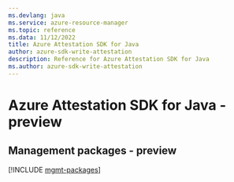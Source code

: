 ```yaml
---
ms.devlang: java
ms.service: azure-resource-manager
ms.topic: reference
ms.data: 11/12/2022
title: Azure Attestation SDK for Java
author: azure-sdk-write-attestation
description: Reference for Azure Attestation SDK for Java
ms.author: azure-sdk-write-attestation
---
```

# Azure Attestation SDK for Java - preview

## Management packages - preview
[!INCLUDE [mgmt-packages](attestation-mgmt-index.md)]